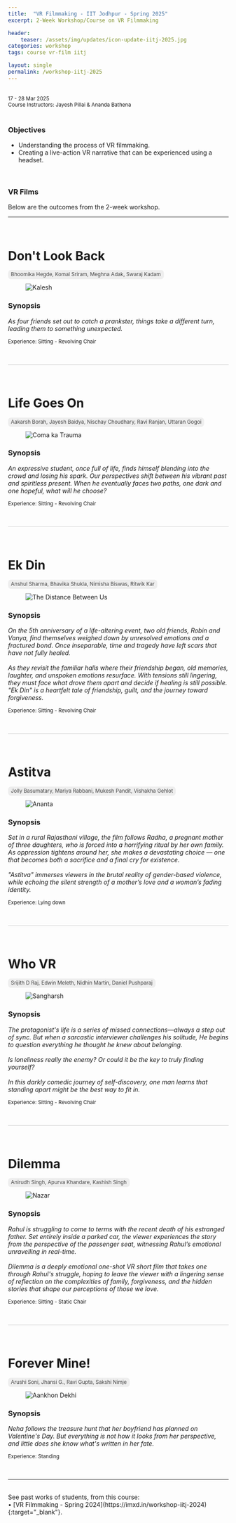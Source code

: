 ```yaml
---
title:  "VR Filmmaking - IIT Jodhpur - Spring 2025"
excerpt: 2-Week Workshop/Course on VR Filmmaking

header:
    teaser: /assets/img/updates/icon-update-iitj-2025.jpg
categories: workshop
tags: course vr-film iitj

layout: single
permalink: /workshop-iitj-2025
---
```

<br>
<small>17 - 28 Mar 2025
<br>
Course Instructors: Jayesh Pillai &amp; Ananda Bathena</small> 
<br><br>

### Objectives
- Understanding the process of VR filmmaking.
- Creating a live-action VR narrative that can be experienced using a headset.

<br>

### VR Films
Below are the outcomes from the 2-week workshop.

<hr>
<br>

# Don't Look Back

<span style="padding: 0px 0px 4px 0px; background-color: #eeeeee; color: #444444; border-radius: 7px;"> <small>&nbsp;&nbsp;Bhoomika Hegde, Komal Sriram, Meghna Adak, Swaraj Kadam&nbsp;&nbsp;</small> </span>

<figure class="align-center" style="width:100%;">
<img src="{{ site.url }}{{ site.baseurl }}\assets\img\projects\2025_iitj\team_1.jpg" alt="Kalesh">
</figure>

### Synopsis
<i>As four friends set out to catch a prankster, things take a different turn, leading them to something unexpected.</i>

<small>Experience: Sitting - Revolving Chair</small>

<br>
<hr style="height:1px;border-width:0;background-color:lightgrey">
<br>

# Life Goes On

<span style="padding: 0px 0px 4px 0px; background-color: #eeeeee; color: #444444; border-radius: 7px;"> <small>&nbsp;&nbsp;Aakarsh Borah, Jayesh Baidya, Nischay Choudhary, Ravi Ranjan, Uttaran Gogoi&nbsp;&nbsp;</small> </span>

<figure class="align-center" style="width:100%;">
<img src="{{ site.url }}{{ site.baseurl }}\assets\img\projects\2025_iitj\team_2.jpg" alt="Coma ka Trauma">
</figure>

### Synopsis
<i>An expressive student, once full of life, finds himself blending into the crowd and losing his spark. Our perspectives shift between his vibrant past and spiritless present. When he eventually faces two paths, one dark and one hopeful, what will he choose?</i>

<small>Experience: Sitting - Revolving Chair</small>

<br>
<hr style="height:1px;border-width:0;background-color:lightgrey">
<br>

# Ek Din

<span style="padding: 0px 0px 4px 0px; background-color: #eeeeee; color: #444444; border-radius: 7px;"> <small>&nbsp;&nbsp;Anshul Sharma, Bhavika Shukla, Nimisha Biswas, Ritwik Kar&nbsp;&nbsp;</small> </span>

<figure class="align-center" style="width:100%;">
<img src="{{ site.url }}{{ site.baseurl }}\assets\img\projects\2025_iitj\team_3.jpg" alt="The Distance Between Us">
</figure>

### Synopsis
<i>On the 5th anniversary of a life-altering event, two old friends, Robin and Vanya, find themselves weighed down by unresolved emotions and a fractured bond. Once inseparable, time and tragedy have left scars that have not fully healed.<br><br>As they revisit the familiar halls where their friendship began, old memories, laughter, and unspoken emotions resurface. With tensions still lingering, they must face what drove them apart and decide if healing is still possible.<br>"Ek Din" is a heartfelt tale of friendship, guilt, and the journey toward forgiveness.</i>

<small>Experience: Sitting - Revolving Chair</small>

<br>
<hr style="height:1px;border-width:0;background-color:lightgrey">
<br>

# Astitva

<span style="padding: 0px 0px 4px 0px; background-color: #eeeeee; color: #444444; border-radius: 7px;"> <small>&nbsp;&nbsp;Jolly Basumatary, Mariya Rabbani, Mukesh Pandit, Vishakha Gehlot&nbsp;&nbsp;</small> </span>

<figure class="align-center" style="width:100%;">
<img src="{{ site.url }}{{ site.baseurl }}\assets\img\projects\2025_iitj\team_4.jpg" alt="Ananta">
</figure>

### Synopsis
<i>Set in a rural Rajasthani village, the film follows Radha, a pregnant mother of three daughters, who is forced into a horrifying ritual by her own family. As oppression tightens around her, she makes a devastating choice — one that becomes both a sacrifice and a final cry for existence.<br><br>"Astitva" immerses viewers in the brutal reality of gender-based violence, while echoing the silent strength of a mother’s love and a woman’s fading identity.</i>

<small>Experience: Lying down</small>

<br>
<hr style="height:1px;border-width:0;background-color:lightgrey">
<br>

# Who VR

<span style="padding: 0px 0px 4px 0px; background-color: #eeeeee; color: #444444; border-radius: 7px;"> <small>&nbsp;&nbsp;Srijith D Raj, Edwin Meleth, Nidhin Martin, Daniel Pushparaj&nbsp;&nbsp;</small> </span>

<figure class="align-center" style="width:100%;">
<img src="{{ site.url }}{{ site.baseurl }}\assets\img\projects\2025_iitj\team_5.jpg" alt="Sangharsh">
</figure>

### Synopsis
<i>The protagonist's life is a series of missed connections—always a step out of sync. But when a sarcastic interviewer challenges his solitude, He begins to question everything he thought he knew about belonging.<br><br>Is loneliness really the enemy? Or could it be the key to truly finding yourself?<br><br>In this darkly comedic journey of self-discovery, one man learns that standing apart might be the best way to fit in.</i>

<small>Experience: Sitting - Revolving Chair</small>

<br>
<hr style="height:1px;border-width:0;background-color:lightgrey">
<br>

# Dilemma

<span style="padding: 0px 0px 4px 0px; background-color: #eeeeee; color: #444444; border-radius: 7px;"> <small>&nbsp;&nbsp;Anirudh Singh, Apurva Khandare, Kashish Singh&nbsp;&nbsp;</small> </span>

<figure class="align-center" style="width:100%;">
<img src="{{ site.url }}{{ site.baseurl }}\assets\img\projects\2025_iitj\team_6.jpg" alt="Nazar">
</figure>

### Synopsis
<i>Rahul is struggling to come to terms with the recent death of his estranged father. Set entirely inside a parked car, the viewer experiences the story from the perspective of the passenger seat, witnessing Rahul’s emotional unravelling in real-time.<br><br>Dilemma is a deeply emotional one-shot VR short film that takes one through Rahul's struggle, hoping to leave the viewer with a lingering sense of reflection on the complexities of family, forgiveness, and the hidden stories that shape our perceptions of those we love.</i>

<small>Experience: Sitting - Static Chair</small>

<br>
<hr style="height:1px;border-width:0;background-color:lightgrey">
<br>

# Forever Mine!

<span style="padding: 0px 0px 4px 0px; background-color: #eeeeee; color: #444444; border-radius: 7px;"> <small>&nbsp;&nbsp;Arushi Soni, Jhansi G., Ravi Gupta, Sakshi Nimje&nbsp;&nbsp;</small> </span>

<figure class="align-center" style="width:100%;">
<img src="{{ site.url }}{{ site.baseurl }}\assets\img\projects\2025_iitj\team_7.jpg" alt="Aankhon Dekhi">
</figure>

### Synopsis
<i>Neha follows the treasure hunt that her boyfriend has planned on Valentine's Day. But everything is not how it looks from her perspective, and little does she know what's written in her fate.</i>

<small>Experience: Standing</small>

<br>
<hr>
<br>
See past works of students, from this course:
<br>• [VR Filmmaking - Spring 2024](https://imxd.in/workshop-iitj-2024){:target="_blank"}.

